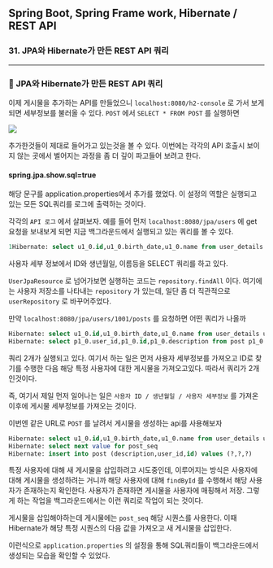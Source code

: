 ## Spring Boot, Spring Frame work, Hibernate / REST API

### 31. JPA와 Hibernate가 만든 REST API 쿼리

---

### 📌 JPA와 Hibernate가 만든 REST API 쿼리

이제 게시물을 추가하는 API를 만들었으니 `localhost:8080/h2-console` 로 가서 보게되면 세부정보를 불러올 수 있다.
`POST` 에서 `SELECT * FROM POST` 를 실행하면

![](https://velog.velcdn.com/images/bibiboy/post/dc68dade-83d9-4733-87fc-2460c462ad45/image.png)

추가한것들이 제대로 들어가고 있는것을 볼 수 있다.
이번에는 각각의 API 호출시 보이지 않는 곳에서 벌어지는 과정을 좀 더 깊이 파고들어 보려고 한다.

#### spring.jpa.show.sql=true

해당 문구를 application.properties에서 추가를 했었다.
이 설정의 역할은 실행되고 있는 모든 SQL쿼리를 로그에 출력하는 것이다.

각각의 `API 로그` 에서 살펴보자.
예를 들어 먼저 `localhost:8080/jpa/users` 에 get 요청을 보내보게 되면 지금 백그라운드에서 실행되고 있는 쿼리를 볼 수 있다.

```sql
1Hibernate: select u1_0.id,u1_0.birth_date,u1_0.name from user_details u1_0
```

사용자 세부 정보에서 ID와 생년월일, 이름등을 SELECT 쿼리를 하고 있다.

`UserJpaResource` 로 넘어가보면 실행하는 코드는 `repository.findAll` 이다.
여기에는 사용자 저장소를 나타내는 `repository` 가 있는데, 일단 좀 더 직관적으로 `userRepository` 로 바꾸어주었다.

만약 `localhost:8080/jpa/users/1001/posts` 를 요청하면 어떤 쿼리가 나올까

```sql
Hibernate: select u1_0.id,u1_0.birth_date,u1_0.name from user_details u1_0 where u1_0.id=?
Hibernate: select p1_0.user_id,p1_0.id,p1_0.description from post p1_0 where p1_0.user_id=?
```

쿼리 2개가 실행되고 있다.
여기서 하는 일은 먼저 사용자 세부정보를 가져오고 ID로 찾기를 수행한 다음 해당 특정 사용자에 대한 게시물을 가져오고있다. 따라서 쿼리가 2개인것이다.

즉, 여기서 제일 먼저 일어나는 일은 `사용자 ID / 생년월일 / 사용자 세부정보` 를 가져온 이후에 게시물 세부정보를 가져오는 것이다.

이번엔 같은 URL로 `POST` 를 날려서 게시물을 생성하는 api를 사용해보자

```sql
Hibernate: select u1_0.id,u1_0.birth_date,u1_0.name from user_details u1_0 where u1_0.id=?
Hibernate: select next value for post_seq
Hibernate: insert into post (description,user_id,id) values (?,?,?)
```

특정 사용자에 대해 새 게시물을 삽입하려고 시도중인데, 이루어지는 방식은
사용자에 대해 게시물을 생성하려는 거니까 해당 사용자에 대해 `findById` 를 수행해서 해당 사용자가 존재하는지 확인한다.
사용자가 존재하면 게시물을 사용자에 매핑해서 저장.
그렇게 하는 작업을 백그라운드에서는 이런 쿼리로 작업이 되는 것이다.

게시물을 삽입해야하는데 게시물에는 `post_seq` 해당 시퀀스를 사용한다.
이때 Hibernate가 해당 특정 시퀀스의 다음 값을 가져오고 새 게시물을 삽입한다.

이런식으로 `application.properties` 의 설정을 통해 SQL쿼리들이 백그라운드에서 생성되는 모습을 확인할 수 있었다.
